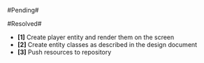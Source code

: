 #Pending#

#Resolved#
- **[1]** Create player entity and render them on the screen
- **[2]** Create entity classes as described in the design document
- **[3]** Push resources to repository
